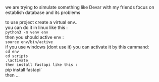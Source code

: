 we are trying to simulate something like Devar with my friends 
focus on establish database and its problems<br>

to use project create a virtual env.. <br>
you can do it in linux like this :<br>
`python3 -m venv env`<br>
then you should active env :<br>
`source env/bin/active`<br>
if you use windows (dont use it) you can activate it by this cammand:<br>
`cd env`<br>
`cd scripts`<br>
`.\activate`<br>
`then install fastapi like this :` <br>
pip install fastapi`<br>
then ...
